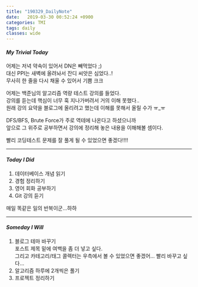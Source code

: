 ```yaml
---
title: "190329_DailyNote"
date:   2019-03-30 00:52:24 +0900
categories: TMI
tags: daily
classes: wide
---
```

#### _My Trivial Today_

어제는 저녁 약속이 있어서 DN은 빼먹었다 ;)  
대신 PPI는 새벽에 올려놔서 잔디 씨앗은 심었다..!  
무사히 한 줄을 다시 채울 수 있어서 기쁨 크크  
  
어제는 백준님의 알고리즘 역량 테스트 강의를 들었다.  
강의를 듣는데 핵심이 너무 훅 지나가버려서 거의 이해 못했다..  
원래 강의 요약을 블로그에 올리려고 했는데 이해를 못해서 올릴 수가 ㅠ_ㅠ  
  
DFS/BFS, Brute Force가 주로 역테에 나온다고 하셨으니까  
앞으로 그 위주로 공부하면서 강의에 정리해 놓은 내용을 이해해볼 셈이다.  
  
빨리 코딩테스트 문제를 잘 풀게 될 수 있었으면 좋겠다!!!!  

___
 
#### _Today I Did_
  
1. 데이터베이스 개념 읽기  
2. 경험 정리하기
3. 영어 회화 공부하기  
4. Git 강의 듣기  
  
매일 똑같은 일의 반복이군...하하
  
___

#### _Someday I Will_ 
 
1. 블로그 테마 바꾸기  
포스트 제목 밑에 여백을 좀 더 넣고 싶다.  
그리고 카테고리/태그 콜렉터는 우측에서 볼 수 있었으면 좋겠어... 빨리 바꾸고 싶다...  
2. 알고리즘 하루에 2개씩은 풀기  
3. 프로젝트 정리하기  